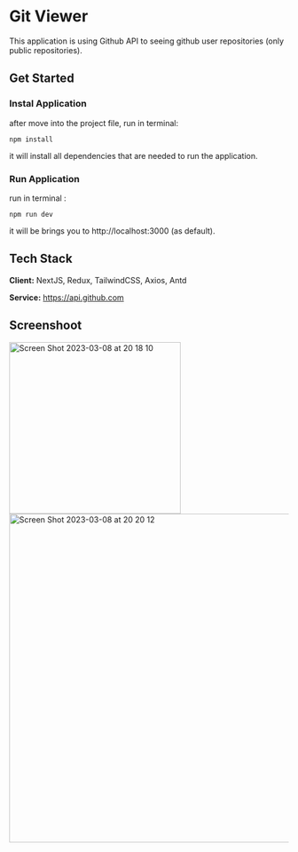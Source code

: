 
# Git Viewer

This application is using Github API to seeing github user repositories (only public repositories).

## Get Started

### Instal Application

after move into the project file, run in terminal:
```
npm install
```

it will install all dependencies that are needed to run the application.

### Run Application
run in terminal :
```
npm run dev
```

it will be brings you to http://localhost:3000 (as default).

## Tech Stack

**Client:** NextJS, Redux, TailwindCSS, Axios, Antd

**Service:** https://api.github.com

## Screenshoot

<img width="309" alt="Screen Shot 2023-03-08 at 20 18 10" src="https://user-images.githubusercontent.com/36157404/223723386-6012904b-05cb-4bf3-87c3-151b76a132cf.png">

<img width="592" alt="Screen Shot 2023-03-08 at 20 20 12" src="https://user-images.githubusercontent.com/36157404/223723739-65139656-4bc7-40f0-b6c9-f9c96d911acb.png">



